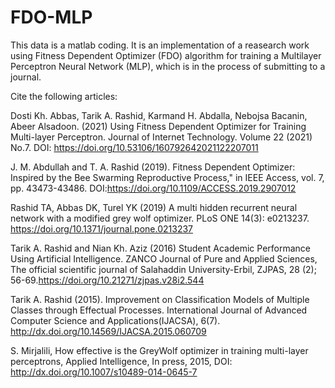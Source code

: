 # FDO-MLP
This data is a matlab coding. It is an implementation of a reasearch work using Fitness Dependent Optimizer (FDO) algorithm for training a Multilayer Perceptron Neural Network (MLP), which is in the process of submitting to a journal.

Cite the following articles:

Dosti Kh. Abbas, Tarik A. Rashid, Karmand H. Abdalla, Nebojsa Bacanin, Abeer Alsadoon. (2021) Using Fitness Dependent Optimizer for Training Multi-layer Perceptron. Journal of Internet Technology. Volume 22 (2021) No.7. DOI: https://doi.org/10.53106/160792642021122207011

J. M. Abdullah and T. A. Rashid (2019). Fitness Dependent Optimizer: Inspired by the Bee Swarming Reproductive Process," in IEEE Access, vol. 7, pp. 43473-43486. DOI:https://doi.org/10.1109/ACCESS.2019.2907012

Rashid TA, Abbas DK, Turel YK (2019) A multi hidden recurrent neural network with a modified grey wolf optimizer. PLoS ONE 14(3): e0213237. https://doi.org/10.1371/journal.pone.0213237

Tarik A. Rashid and Nian Kh. Aziz (2016) Student Academic Performance Using Artificial Intelligence. ZANCO Journal of Pure and Applied Sciences, The official scientific journal of Salahaddin University-Erbil, ZJPAS, 28 (2); 56-69.https://doi.org/10.21271/zjpas.v28i2.544

Tarik A. Rashid (2015). Improvement on Classification Models of Multiple Classes through Effectual Processes. International Journal of Advanced Computer Science and Applications(IJACSA), 6(7). http://dx.doi.org/10.14569/IJACSA.2015.060709

S. Mirjalili, How effective is the GreyWolf optimizer in training multi-layer perceptrons, Applied Intelligence, In press, 2015, DOI: http://dx.doi.org/10.1007/s10489-014-0645-7
